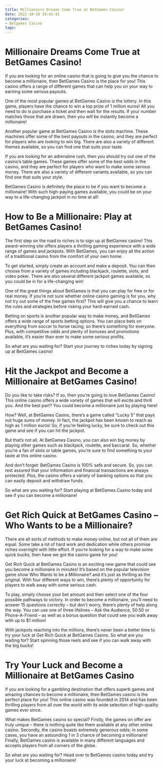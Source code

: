 ```yaml
---
title: Millionaire Dreams Come True at BetGames Casino!
date: 2022-10-18 19:41:41
categories:
- Betgames Casino
tags:
---
```



#  Millionaire Dreams Come True at BetGames Casino!

If you are looking for an online casino that is going to give you the chance to become a millionaire, then BetGames Casino is the place for you! This casino offers a range of different games that can help you on your way to earning some serious payouts.

One of the most popular games at BetGames Casino is the lottery. In this game, players have the chance to win a top prize of 1 million euros! All you need to do is purchase a ticket and then wait for the results. If your number matches those that are drawn, then you will be instantly become a millionaire!

Another popular game at BetGames Casino is the slots machine. These machines offer some of the best payouts in the casino, and they are perfect for players who are looking to win big. There are also a variety of different themes available, so you can find one that suits your taste.

If you are looking for an adrenaline rush, then you should try out one of the casino’s table games. These games offer some of the best odds in the casino, and they are perfect for players who want to make some serious money. There are also a variety of different variants available, so you can find one that suits your style.

BetGames Casino is definitely the place to be if you want to become a millionaire! With such high-paying games available, you could be on your way to a life-changing jackpot in no time at all!

#  How to Be a Millionaire: Play at BetGames Casino!

The first step on the road to riches is to sign up at BetGames casino! This award-winning site offers players a thrilling gaming experience with a wide range of games and jackpots. With BetGames, you can enjoy all the action of a traditional casino from the comfort of your own home.

To get started, simply create an account and make a deposit. You can then choose from a variety of games including blackjack, roulette, slots, and video poker. There are also several different jackpot games available, so you could be in for a life-changing win!

One of the great things about BetGames is that you can play for free or for real money. If you’re not sure whether online casino gaming is for you, why not try out some of the free games first? This will give you a chance to learn the rules and strategies before risking your hard-earned cash.

Betting on sports is another popular way to make money, and BetGames offers a wide range of sports betting options. You can place bets on everything from soccer to horse racing, so there’s something for everyone. Plus, with competitive odds and plenty of bonuses and promotions available, it’s easier than ever to make some serious profits.

So what are you waiting for? Start your journey to riches today by signing up at BetGames casino!

#  Hit the Jackpot and Become a Millionaire at BetGames Casino!

Do you like to take risks? If so, then you’re going to love BetGames Casino! This online casino offers a wide variety of games that will excite and thrill you. And the best part? You could become a millionaire just by playing here!

How? Well, at BetGames Casino, there’s a game called “Lucky 5” that pays out huge sums of money. In fact, the jackpot has been known to reach as high as 1 million euros! So, if you’re feeling lucky, be sure to check out this game and see if you can hit the jackpot.

But that’s not all. At BetGames Casino, you can also win big money by playing other games such as blackjack, roulette, and baccarat. So, whether you’re a fan of slots or table games, you’re sure to find something to your taste at this online casino.

And don’t forget: BetGames Casino is 100% safe and secure. So, you can rest assured that your information and financial transactions are always protected. Plus, the casino offers a variety of banking options so that you can easily deposit and withdraw funds.

So what are you waiting for? Start playing at BetGames Casino today and see if you can become a millionaire!

#  Get Rich Quick at BetGames Casino – Who Wants to be a Millionaire?

There are all sorts of methods to make money online, but not all of them are equal. Some take a lot of hard work and dedication while others promise riches overnight with little effort. If you’re looking for a way to make some quick bucks, then have we got the casino game for you!

Get Rich Quick at BetGames Casino is an exciting new game that could see you become a millionaire in minutes! It’s based on the popular television game show Who Wants to be a Millionaire? and it’s just as thrilling as the original. With four different ways to win, there’s plenty of opportunity for players to walk away with some serious cash.

To play, simply choose your bet amount and then select one of the four possible pathways to victory. In order to become a millionaire, you’ll need to answer 15 questions correctly – but don’t worry, there’s plenty of help along the way. You can use one of three lifelines – Ask the Audience, 50:50 or Phone-A-Friend – as well as a bonus question that could see you walk away with up to $1 million!

With jackpots reaching into the millions, there’s never been a better time to try your luck at Get Rich Quick at BetGames Casino. So what are you waiting for? Start spinning those reels and see if you can walk away with the big bucks!

#  Try Your Luck and Become a Millionaire at BetGames Casino

If you are looking for a gambling destination that offers superb games and amazing chances to become a millionaire, then BetGames casino is the perfect place for you! This online casino was founded in 2014 and has been thrilling players from all over the world with its wide selection of high-quality games ever since.

What makes BetGames casino so special? Firstly, the games on offer are truly unique – there is nothing quite like them available at any other online casino. Secondly, the casino boasts extremely generous odds; in some cases, you have an astounding 1 in 3 chance of becoming a millionaire! Finally, BetGames casino is available in many different languages and accepts players from all corners of the globe.

So what are you waiting for? Head over to BetGames casino today and try your luck at becoming a millionaire!